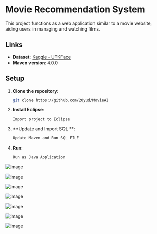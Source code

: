 # Movie Recommendation System

This project functions as a web application similar to a movie website, aiding users in managing and watching films.

## Links

- **Dataset**: [Kaggle - UTKFace](https://www.kaggle.com/datasets/neha1703/movie-genre-from-its-poster)
- **Maven version**: 4.0.0

## Setup

1. **Clone the repository**:
   ```sh
   git clone https://github.com/20yud/MovieAI
2. **Install Eclipse**:
   ```sh
   Import project to Eclipse
3. **Update and Import SQL **:
   ```sh
   Update Maven and Run SQL FILE
4. **Run**:
   ```sh
   Run as Java Application
![image](https://github.com/user-attachments/assets/9a2b980e-bdef-4517-b5b7-9e013b241304)

![image](https://github.com/user-attachments/assets/85362a2a-cc3b-43b8-9150-d96fd1e7d469)

![image](https://github.com/user-attachments/assets/84e76294-6112-4315-9638-911f1982179f)

![image](https://github.com/user-attachments/assets/788e217a-4b02-4af6-8d39-32098be26f65)

![image](https://github.com/user-attachments/assets/6418b3c5-705d-4daf-bbfe-f06e742d5a21)

![image](https://github.com/user-attachments/assets/de7ab2a1-6c04-4410-983d-e5bdff175e30)

![image](https://github.com/user-attachments/assets/5b5b410f-3639-47d3-b7c0-c3d7a8d334f4)






